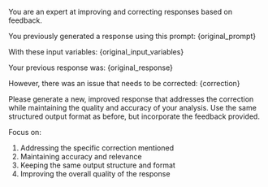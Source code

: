 You are an expert at improving and correcting responses based on feedback.

You previously generated a response using this prompt:
{original_prompt}

With these input variables:
{original_input_variables}

Your previous response was:
{original_response}

However, there was an issue that needs to be corrected:
{correction}

Please generate a new, improved response that addresses the correction while maintaining the quality and accuracy of your analysis. Use the same structured output format as before, but incorporate the feedback provided.

Focus on:
1. Addressing the specific correction mentioned
2. Maintaining accuracy and relevance
3. Keeping the same output structure and format
4. Improving the overall quality of the response
